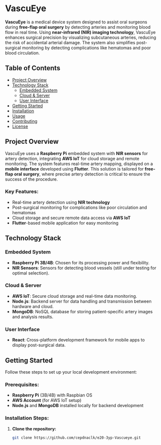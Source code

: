 # VascuEye

**VascuEye** is a medical device system designed to assist oral surgeons during **free-flap oral surgery** by detecting arteries and monitoring blood flow in real time. Using **near-infrared (NIR) imaging technology**, VascuEye enhances surgical precision by visualizing subcutaneous arteries, reducing the risk of accidental arterial damage. The system also simplifies post-surgical monitoring by detecting complications like hematomas and poor blood circulation.

## Table of Contents

- [Project Overview](#project-overview)
- [Technology Stack](#technology-stack)
  - [Embedded System](#embedded-system)
  - [Cloud & Server](#cloud--server)
  - [User Interface](#user-interface)
- [Getting Started](#getting-started)
- [Installation](#installation)
- [Usage](#usage)
- [Contributing](#contributing)
- [License](#license)

## Project Overview

VascuEye uses a **Raspberry Pi** embedded system with **NIR sensors** for artery detection, integrating **AWS IoT** for cloud storage and remote monitoring. The system features real-time artery mapping, displayed on a **mobile interface** developed using **Flutter**. This solution is tailored for **free-flap oral surgery**, where precise artery detection is critical to ensure the success of the procedure.

### Key Features:
- Real-time artery detection using **NIR technology**
- Post-surgical monitoring for complications like poor circulation and hematomas
- Cloud storage and secure remote data access via **AWS IoT**
- **Flutter**-based mobile application for easy monitoring

## Technology Stack

### Embedded System
- **Raspberry Pi 3B/4B**: Chosen for its processing power and flexibility.
- **NIR Sensors**: Sensors for detecting blood vessels (still under testing for optimal selection).

### Cloud & Server
- **AWS IoT**: Secure cloud storage and real-time data monitoring.
- **Node.js**: Backend server for data handling and transmission between hardware and cloud.
- **MongoDB**: NoSQL database for storing patient-specific artery images and analysis results.

### User Interface
- **React**: Cross-platform development framework for mobile apps to display post-surgical data.

## Getting Started

Follow these steps to set up your local development environment:

### Prerequisites:
- **Raspberry Pi** (3B/4B) with Raspbian OS
- **AWS Account** (for AWS IoT setup)
- **Node.js** and **MongoDB** installed locally for backend development

### Installation Steps:
1. **Clone the repository:**
   ```bash
   git clone https://github.com/cepdnaclk/e20-3yp-Vascueye.git
  

